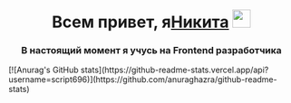 <h1 align="center">Всем привет, я<a href="https://niksemenov.ru/" target="_blank">Никита</a> 
<img src="https://github.com/blackcater/blackcater/raw/main/images/Hi.gif" height="32"/></h1>
<h3 align="center">В настоящий момент я учусь на Frontend разработчика</h3>
[![Anurag's GitHub stats](https://github-readme-stats.vercel.app/api?username=script696)](https://github.com/anuraghazra/github-readme-stats)
